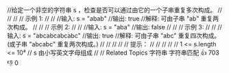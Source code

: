 //给定一个非空的字符串 s ，检查是否可以通过由它的一个子串重复多次构成。 
//
// 
//
// 示例 1: 
//
// 
//输入: s = "abab"
//输出: true
//解释: 可由子串 "ab" 重复两次构成。
// 
//
// 示例 2: 
//
// 
//输入: s = "aba"
//输出: false
// 
//
// 示例 3: 
//
// 
//输入: s = "abcabcabcabc"
//输出: true
//解释: 可由子串 "abc" 重复四次构成。 (或子串 "abcabc" 重复两次构成。)
// 
//
// 
//
// 提示： 
//
// 
//
// 
// 1 <= s.length <= 10⁴ 
// s 由小写英文字母组成 
// 
// Related Topics 字符串 字符串匹配 👍 703 👎 0
